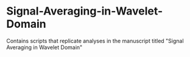 # Signal-Averaging-in-Wavelet-Domain
Contains scripts that replicate analyses in the manuscript titled "Signal Averaging in Wavelet Domain"
